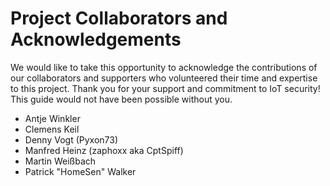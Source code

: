 # Project Collaborators and Acknowledgements

We would like to take this opportunity to acknowledge the contributions of our collaborators and supporters who volunteered their time and expertise to this project. Thank you for your support and commitment to IoT security! This guide would not have been possible without you.

* Antje Winkler
* Clemens Keil
* Denny Vogt (Pyxon73)
* Manfred Heinz (zaphoxx aka CptSpiff)
* Martin Weißbach
* Patrick "HomeSen" Walker